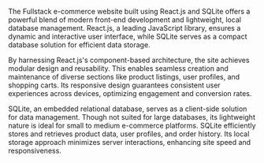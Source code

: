 The Fullstack e-commerce website built using React.js and SQLite offers a powerful blend of modern front-end development and lightweight, local database management. React.js, a leading JavaScript library, ensures a dynamic and interactive user interface, while SQLite serves as a compact database solution for efficient data storage.

By harnessing React.js's component-based architecture, the site achieves modular design and reusability. This enables seamless creation and maintenance of diverse sections like product listings, user profiles, and shopping carts. Its responsive design guarantees consistent user experiences across devices, optimizing engagement and conversion rates.

SQLite, an embedded relational database, serves as a client-side solution for data management. Though not suited for large databases, its lightweight nature is ideal for small to medium e-commerce platforms. SQLite efficiently stores and retrieves product data, user profiles, and order history. Its local storage approach minimizes server interactions, enhancing site speed and responsiveness.
